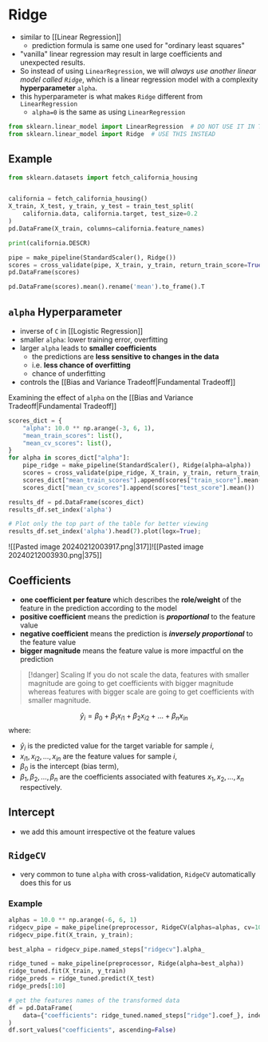 # Ridge
- similar to [[Linear Regression]]
	- prediction formula is same one used for "ordinary least squares"
- "vanilla" linear regression may result in large coefficients and unexpected results. 
- So instead of using `LinearRegression`, we will _always use another linear model called `Ridge`_, which is a linear regression model with a complexity **hyperparameter** `alpha`.
- this hyperparameter is what makes `Ridge` different from `LinearRegression`
	- `alpha=0` is the same as using `LinearRegression`
```python
from sklearn.linear_model import LinearRegression  # DO NOT USE IT IN THIS COURSE
from sklearn.linear_model import Ridge  # USE THIS INSTEAD
```
## Example
```python
from sklearn.datasets import fetch_california_housing


california = fetch_california_housing()
X_train, X_test, y_train, y_test = train_test_split(
    california.data, california.target, test_size=0.2
)
pd.DataFrame(X_train, columns=california.feature_names)

print(california.DESCR)

pipe = make_pipeline(StandardScaler(), Ridge())
scores = cross_validate(pipe, X_train, y_train, return_train_score=True)
pd.DataFrame(scores)

pd.DataFrame(scores).mean().rename('mean').to_frame().T
```
## `alpha` Hyperparameter
- inverse of `C` in [[Logistic Regression]]
- smaller `alpha`: lower training error, overfitting
- larger `alpha` leads to **smaller coefficients**
	- the predictions are **less sensitive to changes in the data**
	- i.e. **less chance of overfitting**
	- chance of underfitting
- controls the [[Bias and Variance Tradeoff|Fundamental Tradeoff]]

Examining the effect of `alpha` on the [[Bias and Variance Tradeoff|Fundamental Tradeoff]]
```python
scores_dict = {
    "alpha": 10.0 ** np.arange(-3, 6, 1),
    "mean_train_scores": list(),
    "mean_cv_scores": list(),
}
for alpha in scores_dict["alpha"]:
    pipe_ridge = make_pipeline(StandardScaler(), Ridge(alpha=alpha))
    scores = cross_validate(pipe_ridge, X_train, y_train, return_train_score=True)
    scores_dict["mean_train_scores"].append(scores["train_score"].mean())
    scores_dict["mean_cv_scores"].append(scores["test_score"].mean())

results_df = pd.DataFrame(scores_dict)
results_df.set_index('alpha')

# Plot only the top part of the table for better viewing
results_df.set_index('alpha').head(7).plot(logx=True);
```
![[Pasted image 20240212003917.png|317]]![[Pasted image 20240212003930.png|375]]

## Coefficients
- **one coefficient per feature** which describes the **role/weight** of the feature in the prediction according to the model
- **positive coefficient** means the prediction is ***proportional*** to the feature value
- **negative coefficient** means the prediction is ***inversely proportional*** to the feature value 
- **bigger magnitude** means the feature value is more impactful on the prediction
> [!danger] Scaling
> If you do not scale the data, features with smaller magnitude are going to get coefficients with bigger magnitude whereas features with bigger scale are going to get coefficients with smaller magnitude.

$$\hat{y}_i = \beta_0 + \beta_1 x_{i1} + \beta_2 x_{i2} + \ldots + \beta_n x_{in}$$
where:  
- $\hat{y}_i$ is the predicted value for the target variable for sample $i$, 
- $x_{i1}, x_{i2}, \ldots, x_{in}$ are the feature values for sample $i$, 
- $\beta_0$ is the intercept ($\text{bias term}$), 
- $\beta_1, \beta_2, \ldots, \beta_n$ are the coefficients associated with features $x_1, x_2, \ldots, x_n$ respectively.
## Intercept
- we add this amount irrespective ot the feature values
## `RidgeCV`
- very common to tune `alpha` with cross-validation, `RidgeCV` automatically does this for us
### Example
```python
alphas = 10.0 ** np.arange(-6, 6, 1)
ridgecv_pipe = make_pipeline(preprocessor, RidgeCV(alphas=alphas, cv=10))
ridgecv_pipe.fit(X_train, y_train);

best_alpha = ridgecv_pipe.named_steps["ridgecv"].alpha_

ridge_tuned = make_pipeline(preprocessor, Ridge(alpha=best_alpha))
ridge_tuned.fit(X_train, y_train)
ridge_preds = ridge_tuned.predict(X_test)
ridge_preds[:10]

# get the features names of the transformed data
df = pd.DataFrame(
    data={"coefficients": ridge_tuned.named_steps["ridge"].coef_}, index=new_columns
)
df.sort_values("coefficients", ascending=False)
```
